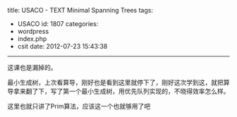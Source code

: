 title: USACO - TEXT Minimal Spanning Trees
tags:
  - USACO
id: 1807
categories:
  - wordpress
  - index.php
  - csit
date: 2012-07-23 15:43:38
---

这课也是漏掉的。

最小生成树，上次看算导，刚好也是看到这里就停下了，刚好这次学到这，就把算导拿来翻了下，写了第一个最小生成树，用优先队列实现的，不晓得效率怎么样。

这里也就只讲了Prim算法，应该这一个也就够用了吧
